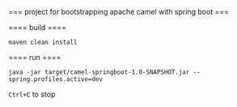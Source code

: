 === project for bootstrapping apache camel with spring boot ===

==== build ====

 `maven clean install`

==== run ====

 `java -jar target/camel-springboot-1.0-SNAPSHOT.jar --spring.profiles.active=dev`

 `Ctrl+C` to stop
